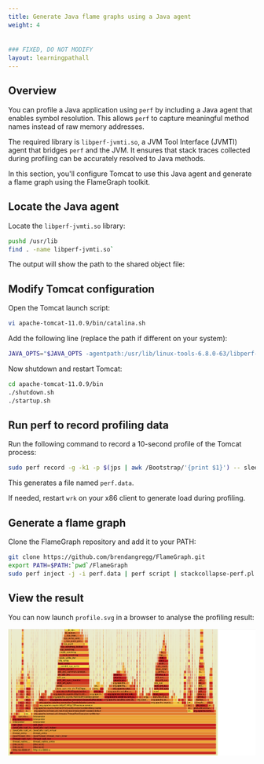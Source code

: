 ```yaml
---
title: Generate Java flame graphs using a Java agent
weight: 4


### FIXED, DO NOT MODIFY
layout: learningpathall
---
```


## Overview

You can profile a Java application using `perf` by including a Java agent that enables symbol resolution. This allows `perf` to capture meaningful method names instead of raw memory addresses.

The required library is `libperf-jvmti.so`, a JVM Tool Interface (JVMTI) agent that bridges `perf` and the JVM. It ensures that stack traces collected during profiling can be accurately resolved to Java methods.

In this section, you'll configure Tomcat to use this Java agent and generate a flame graph using the FlameGraph toolkit.

## Locate the Java agent

Locate the `libperf-jvmti.so` library:

```bash
pushd /usr/lib
find . -name libperf-jvmti.so`
```
The output will show the path to the shared object file:

## Modify Tomcat configuration

Open the Tomcat launch script:

```bash
vi apache-tomcat-11.0.9/bin/catalina.sh
```
Add the following line (replace the path if different on your system):

```bash
JAVA_OPTS="$JAVA_OPTS -agentpath:/usr/lib/linux-tools-6.8.0-63/libperf-jvmti.so -XX:+PreserveFramePointer"
```
Now shutdown and restart Tomcat:

```bash
cd apache-tomcat-11.0.9/bin
./shutdown.sh
./startup.sh
```

## Run perf to record profiling data

Run the following command to record a 10-second profile of the Tomcat process:

```bash
sudo perf record -g -k1 -p $(jps | awk /Bootstrap/'{print $1}') -- sleep 10
```
This generates a file named `perf.data`.

If needed, restart `wrk` on your x86 client to generate load during profiling.

## Generate a flame graph

Clone the FlameGraph repository and add it to your PATH:

```bash
git clone https://github.com/brendangregg/FlameGraph.git
export PATH=$PATH:`pwd`/FlameGraph
sudo perf inject -j -i perf.data | perf script | stackcollapse-perf.pl | flamegraph.pl &> profile.svg
```
## View the result

You can now launch `profile.svg` in a browser to analyse the profiling result:

![Flame graph visualization of Java method calls collected using perf and a Java agent on a Tomcat server alt-text#center](_images/lp-flamegraph-agent.png "Java flame graph built through Java agent and perf")
